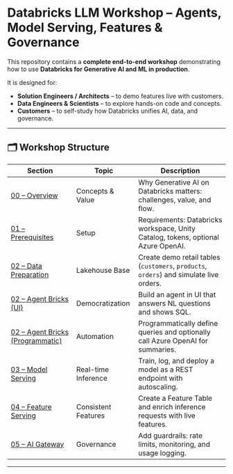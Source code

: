 # Databricks LLM Workshop – Agents, Model Serving, Features & Governance

This repository contains a **complete end-to-end workshop** demonstrating how to use **Databricks for Generative AI and ML in production**.  

It is designed for:
- **Solution Engineers / Architects** – to demo features live with customers.  
- **Data Engineers & Scientists** – to explore hands-on code and concepts.  
- **Customers** – to self-study how Databricks unifies AI, data, and governance.  

---

## 🗂️ Workshop Structure

| Section | Topic | Description |
|---------|-------|-------------|
| [00 – Overview](./00_overview.md) | Concepts & Value | Why Generative AI on Databricks matters: challenges, value, and flow. |
| [01 – Prerequisites](./01_prerequisites.md) | Setup | Requirements: Databricks workspace, Unity Catalog, tokens, optional Azure OpenAI. |
| [02 – Data Preparation](./02_data_prep/01_create_demo_tables.md) | Lakehouse Base | Create demo retail tables (`customers`, `products`, `orders`) and simulate live orders. |
| [02 – Agent Bricks (UI)](./02_agent/agent_ui_walkthrough.md) | Democratization | Build an agent in UI that answers NL questions and shows SQL. |
| [02 – Agent Bricks (Programmatic)](./02_agent/agent_programmatic_fallback.py) | Automation | Programmatically define queries and optionally call Azure OpenAI for summaries. |
| [03 – Model Serving](./03_model_serving/train_and_log_model.md) | Real-time Inference | Train, log, and deploy a model as a REST endpoint with autoscaling. |
| [04 – Feature Serving](./04_feature_serving/create_features.md) | Consistent Features | Create a Feature Table and enrich inference requests with live features. |
| [05 – AI Gateway](./05_governance/ai_gateway_setup.md) | Governance | Add guardrails: rate limits, monitoring, and usage logging. |

---


